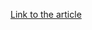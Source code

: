 [Link to the article](https://blog.talosintelligence.com/2018/02/targeted-attacks-in-middle-east.html)

